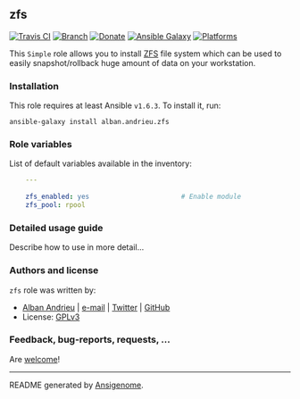 ## zfs

[![Travis CI](http://img.shields.io/travis/AlbanAndrieu/ansible-zfs.svg?style=flat)](http://travis-ci.org/AlbanAndrieu/ansible-zfs) [![Branch](http://img.shields.io/github/tag/AlbanAndrieu/ansible-zfs.svg?style=flat-square)](https://github.com/AlbanAndrieu/ansible-zfs/tree/master) [![Donate](https://img.shields.io/gratipay/AlbanAndrieu.svg?style=flat)](https://www.gratipay.com/AlbanAndrieu)  [![Ansible Galaxy](http://img.shields.io/badge/galaxy-alban.andrieu.zfs-blue.svg?style=flat)](https://galaxy.ansible.com/list#/roles/1175) [![Platforms](http://img.shields.io/badge/platforms-ubuntu-lightgrey.svg?style=flat)](#)

This ``Simple`` role allows you to install [ZFS](http://fr.wikipedia.org/wiki/ZFS) file system 
which can be used to easily snapshot/rollback huge amount of data on your workstation.

### Installation

This role requires at least Ansible `v1.6.3`. To install it, run:

    ansible-galaxy install alban.andrieu.zfs



### Role variables

List of default variables available in the inventory:

```yaml
    ---
    
    zfs_enabled: yes                       # Enable module
    zfs_pool: rpool
```


### Detailed usage guide

Describe how to use in more detail...


### Authors and license

`zfs` role was written by:
- [Alban Andrieu](fr.linkedin.com/in/nabla/) | [e-mail](mailto:alban.andrieu@free.fr) | [Twitter](https://twitter.com/AlbanAndrieu) | [GitHub](https://github.com/AlbanAndrieu)
- License: [GPLv3](https://tldrlegal.com/license/gnu-general-public-license-v3-%28gpl-3%29)

### Feedback, bug-reports, requests, ...

Are [welcome](https://github.com/AlbanAndrieu/ansible-zfs/issues)!

***

README generated by [Ansigenome](https://github.com/nickjj/ansigenome/).
